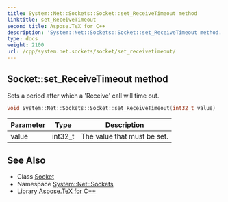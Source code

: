 ```yaml
---
title: System::Net::Sockets::Socket::set_ReceiveTimeout method
linktitle: set_ReceiveTimeout
second_title: Aspose.TeX for C++
description: 'System::Net::Sockets::Socket::set_ReceiveTimeout method. Sets a period after which a ''Receive'' call will time out in C++.'
type: docs
weight: 2100
url: /cpp/system.net.sockets/socket/set_receivetimeout/
---
```

## Socket::set_ReceiveTimeout method


Sets a period after which a 'Receive' call will time out.

```cpp
void System::Net::Sockets::Socket::set_ReceiveTimeout(int32_t value)
```


| Parameter | Type | Description |
| --- | --- | --- |
| value | int32_t | The value that must be set. |

## See Also

* Class [Socket](../)
* Namespace [System::Net::Sockets](../../)
* Library [Aspose.TeX for C++](../../../)
